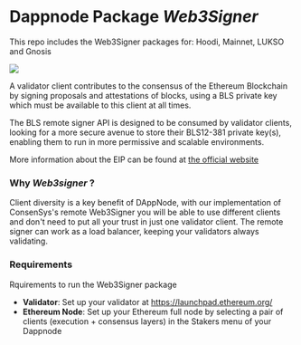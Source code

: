 # Dappnode Package _Web3Signer_

This repo includes the Web3Signer packages for: Hoodi, Mainnet, LUKSO and Gnosis

![](avatar.png)

<!--Brief introduction about the source project (official project definition is an option): -->

A validator client contributes to the consensus of the Ethereum Blockchain by signing proposals and attestations of blocks, using a BLS private key which must be available to this client at all times.

The BLS remote signer API is designed to be consumed by validator clients, looking for a more secure avenue to store their BLS12-381 private key(s), enabling them to run in more permissive and scalable environments.

More information about the EIP can be found at [the official website](https://eips.ethereum.org/EIPS/eip-3030)

### Why _Web3signer_ ?

<!--What can you do with this package?: -->

Client diversity is a key benefit of DAppNode, with our implementation of ConsenSys's remote Web3Signer you will be able to use different clients and don't need to put all your trust in just one validator client. The remote signer can work as a load balancer, keeping your validators always validating.

### Requirements

Rquirements to run the Web3Signer package

- **Validator**: Set up your validator at https://launchpad.ethereum.org/
- **Ethereum Node**: Set up your Ethereum full node by selecting a pair of clients (execution + consensus layers) in the Stakers menu of your Dappnode
